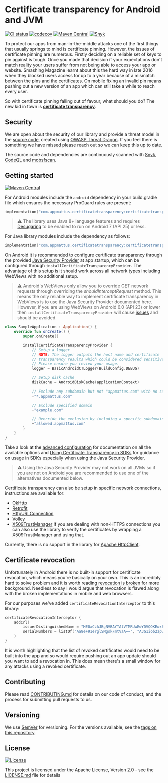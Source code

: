 # Certificate transparency for Android and JVM

[![CI status](https://github.com/appmattus/certificatetransparency/actions/workflows/main.yml/badge.svg)](https://github.com/appmattus/certificatetransparency/actions)
[![codecov](https://codecov.io/gh/appmattus/certificatetransparency/branch/main/graph/badge.svg)](https://codecov.io/gh/appmattus/certificatetransparency)
[![Maven Central](https://img.shields.io/maven-central/v/com.appmattus.certificatetransparency/certificatetransparency)](https://central.sonatype.com/search?q=com.appmattus.certificatetransparency)
[![Snyk](https://snyk.io/test/github/appmattus/certificatetransparency/badge.svg)](https://security.snyk.io/package/maven/com.appmattus.certificatetransparency%3Acertificatetransparency)

To protect our apps from man-in-the-middle attacks one of the first things that
usually springs to mind is certificate pinning. However, the issues of
certificate pinning are numerous. Firstly deciding on a reliable set of keys to
pin against is tough. Once you made that decision if your expectations don't
match reality your users suffer from not being able to access your app or
website. Smashing Magazine learnt about this the hard way in late 2016 when they
blocked users access for up to a year because of a mismatch between the pins and
the certificates. On mobile fixing an invalid pin means pushing out a new
version of an app which can still take a while to reach every user.

So with certificate pinning falling out of favour, what should you do? The new
kid in town is **[certificate transparency](docs/what-is-certificate-transparency.md)**.

## Security

We are open about the security of our library and provide a threat model in the
[source code](ThreatDragonModels/), created using
[OWASP Threat Dragon](https://owasp.org/www-project-threat-dragon/). If you feel there is something
we have missed please reach out so we can keep this up to date.

The source code and dependencies are continuously scanned with
[Snyk](https://snyk.io), [CodeQL](https://codeql.github.com) and [mobsfscan](https://github.com/MobSF/mobsfscan).

## Getting started

[![Maven Central](https://img.shields.io/maven-central/v/com.appmattus.certificatetransparency/certificatetransparency)](https://central.sonatype.com/search?q=com.appmattus.certificatetransparency)

For Android modules include the `android` dependency in your build.gradle file
which ensures the necessary ProGuard rules are present:

```kotlin
implementation("com.appmattus.certificatetransparency:certificatetransparency-android:<latest-version>")
```

> :warning: The library uses Java 8+ language features and requires [Desugaring](https://developer.android.com/studio/write/java8-support#library-desugaring)
> to be enabled to run on Android 7 (API 25) or less.

For Java library modules include the dependency as follows:

```kotlin
implementation("com.appmattus.certificatetransparency:certificatetransparency:<latest-version>")
```

On Android it is recommended to configure certificate transparency through the
provided [Java Security Provider](https://docs.oracle.com/javase/8/docs/api/java/security/Provider.html)
at app startup, which can be configured through
`installCertificateTransparencyProvider`. The advantage of this setup is it
should work across all network types including WebViews with no additional
setup.

> :warning: Android's WebViews only allow you to override GET network requests
> through overriding the *shouldInterceptRequest* method. This means the only
> reliable way to implement certificate transparency in WebViews is to use the
> Java Security Provider documented here. However, if you are using WebViews on
> Android 6.0 (API 23) or lower then `installCertificateTransparencyProvider`
> will cause [issues](https://github.com/appmattus/certificatetransparency/issues/51)
> and should be avoided.

```kotlin
class SampleApplication : Application() {
    override fun onCreate() {
        super.onCreate()

        installCertificateTransparencyProvider {
            // Setup a logger
            // NOTE: The logger outputs the host name and certificate
            // transparency results which could be considered sensitive data.
            // Please ensure you review your usage.
            logger = BasicAndroidCTLogger(BuildConfig.DEBUG)

            // Setup disk cache
            diskCache = AndroidDiskCache(applicationContext)

            // Exclude any subdomain but not "appmattus.com" with no subdomain
            -"*.appmattus.com"

            // Exclude specified domain
            -"example.com"

            // Override the exclusion by including a specific subdomain
            +"allowed.appmattus.com"
        }
    }
}
```

Take a look at the [advanced configuration](docs/advanced-configuration.md) for
documentation on all the available options and [Using Certificate Transparency in SDKs](docs/using-certificate-transparency-in-sdks.md)
for guidance on usage in SDKs especially when using the Java Security Provider.

> :warning: Using the Java Security Provider may not work on all JVMs so if you
> are not on Android you are recommended to use one of the alternatives
> documented below.

Certificate transparency can also be setup in specific network connections,
instructions are available for:

- [OkHttp](docs/okhttp.md)
- [Retrofit](docs/retrofit.md)
- [HttpURLConnection](docs/httpurlconnection.md)
- [Volley](docs/volley.md)
- [X509TrustManager](docs/x509trustmanager.md) If you are dealing with non-HTTPS
  connections you can also use the library to verify the certificates by
  wrapping a X509TrustManager and using that.

Currently, there is no support in the library for [Apache HttpClient](https://hc.apache.org/httpcomponents-client-5.1.x/).

## Certificate revocation

Unfortunately in Android there is no built-in support for certificate
revocation, which means you're basically on your own. This is an incredibly hard
to solve problem and it is worth reading [revocation is broken](https://scotthelme.co.uk/revocation-is-broken/)
for more background. Needless to say I would argue that revocation is flawed
along with the broken implementations in mobile and web browsers.

For our purposes we've added `certificateRevocationInterceptor` to this library:

```kotlin
certificateRevocationInterceptor {
    addCrl(
        issuerDistinguishedName = "ME0xCzAJBgNVBAYTAlVTMRUwEwYDVQQKEwxEaWdpQ2VydCBJbmMxJzAlBgNVBAMTHkRpZ2lDZXJ0IFNIQTIgU2VjdXJlIFNlcnZlciBDQQ==",
        serialNumbers = listOf("Aa8e+91erglSMgsk/mtVaA==", "A3G1iob2zpw+y3v0L5II/A==")
    )
}
```

It is worth highlighting that the list of revoked certificates would need to be
built into the app and so would require pushing out an app update should you
want to add a revocation in. This does mean there's a small window for any
attacks using a revoked certificate.

## Contributing

Please read [CONTRIBUTING.md](CONTRIBUTING.md) for details on our code of
conduct, and the process for submitting pull requests to us.

## Versioning

We use [SemVer](http://semver.org/) for versioning. For the versions available,
see the [tags on this repository](https://github.com/appmattus/certificatetransparency/tags).

## License

[![License](https://img.shields.io/badge/License-Apache%202.0-blue.svg)](LICENSE.md)

This project is licensed under the Apache License, Version 2.0 - see the
[LICENSE.md](LICENSE.md) file for details
